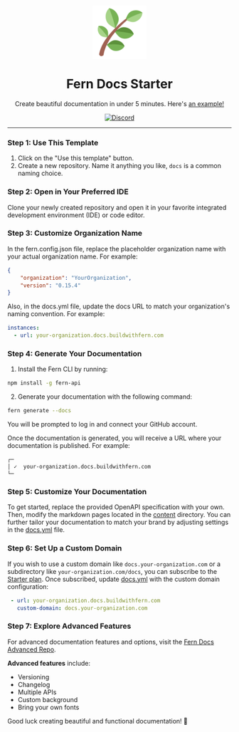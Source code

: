 <br/>
<div align="center">
  <a href="https://www.buildwithfern.com/?utm_source=github&utm_medium=readme&utm_campaign=docs-starter&utm_content=logo">
    <img src="/fern/docs/assets/fern_logo.png" height="120" align="center" alt="header" />
  </a>
  
  <br/>

# Fern Docs Starter

Create beautiful documentation in under 5 minutes. Here's [an example!](https://helloworld.docs.buildwithfern.com)

[![Discord](https://img.shields.io/badge/Join%20Our%20Community-black?logo=discord)](https://discord.com/invite/JkkXumPzcG)

</div>

---

### Step 1: Use This Template

1. Click on the "Use this template" button.
2. Create a new repository. Name it anything you like, `docs` is a common naming choice.

### Step 2: Open in Your Preferred IDE

Clone your newly created repository and open it in your favorite integrated development environment (IDE) or code editor.

### Step 3: Customize Organization Name

In the fern.config.json file, replace the placeholder organization name with your actual organization name. For example:

```json
{
    "organization": "YourOrganization",
    "version": "0.15.4"
}
```

Also, in the docs.yml file, update the docs URL to match your organization's naming convention. For example:

```yml
instances:
  - url: your-organization.docs.buildwithfern.com
```

### Step 4: Generate Your Documentation

1. Install the Fern CLI by running:

```bash
npm install -g fern-api
```

2. Generate your documentation with the following command:

```bash
fern generate --docs
```

You will be prompted to log in and connect your GitHub account.

Once the documentation is generated, you will receive a URL where your documentation is published. For example:

```text
┌─
│ ✓  your-organization.docs.buildwithfern.com
└─
```

### Step 5: Customize Your Documentation 

To get started, replace the provided OpenAPI specification with your own. Then, modify the markdown pages located in the [content](fern/docs/content/) directory. You can further tailor your documentation to match your brand by adjusting settings in the [docs.yml](fern/docs.yml) file.


### Step 6: Set Up a Custom Domain 

If you wish to use a custom domain like `docs.your-organization.com` or a subdirectory like `your-organization.com/docs`, you can subscribe to the [Starter plan](https://buildwithfern.com/pricing). Once subscribed, update [docs.yml](fern/docs.yml) with the custom domain configuration:

``` yaml
 - url: your-organization.docs.buildwithfern.com
   custom-domain: docs.your-organization.com
```

### Step 7: Explore Advanced Features

For advanced documentation features and options, visit the [Fern Docs Advanced Repo](https://github.com/fern-api/docs-advanced).

**Advanced features** include:
- Versioning 
- Changelog
- Multiple APIs
- Custom background
- Bring your own fonts

Good luck creating beautiful and functional documentation! 🌿
